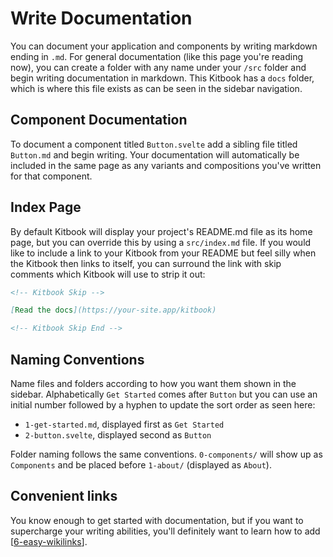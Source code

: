 # Write Documentation

You can document your application and components by writing markdown ending in `.md`. For general documentation (like this page you're reading now), you can create a folder with any name under your `/src` folder and begin writing documentation in markdown. This Kitbook has a `docs` folder, which is where this file exists as can be seen in the sidebar navigation.

## Component Documentation

To document a component titled `Button.svelte` add a sibling file titled `Button.md` and begin writing. Your documentation will automatically be included in the same page as any variants and compositions you've written for that component.

## Index Page

By default Kitbook will display your project's README.md file as its home page, but you can override this by using a `src/index.md` file. If you would like to include a link to your Kitbook from your README but feel silly when the Kitbook then links to itself, you can surround the link with skip comments which Kitbook will use to strip it out:

```markdown
<!-- Kitbook Skip -->

[Read the docs](https://your-site.app/kitbook)

<!-- Kitbook Skip End -->
```

## Naming Conventions

Name files and folders according to how you want them shown in the sidebar. Alphabetically `Get Started` comes after `Button` but you can use an initial number followed by a hyphen to update the sort order as seen here:
- `1-get-started.md`, displayed first as `Get Started`
- `2-button.svelte`, displayed second as `Button`
  
Folder naming follows the same conventions. `0-components/` will show up as `Components` and be placed before `1-about/` (displayed as `About`).

## Convenient links

You know enough to get started with documentation, but if you want to supercharge your writing abilities, you'll definitely want to learn how to add [[6-easy-wikilinks]].


[//begin]: # "Autogenerated link references for markdown compatibility"
[6-easy-wikilinks]: 6-easy-wikilinks.md "Easy Wikilinks"
[//end]: # "Autogenerated link references"